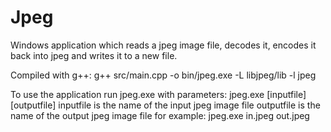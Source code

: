 # Jpeg
Windows application which reads a jpeg image file, decodes it, encodes it back into jpeg and writes it to a new file.

Compiled with g++:
g++ src/main.cpp -o bin/jpeg.exe -L libjpeg/lib -l jpeg

To use the application run jpeg.exe with parameters:
jpeg.exe [inputfile] [outputfile]
inputfile is the name of the input jpeg image file
outputfile is the name of the output jpeg image file
for example:
jpeg.exe in.jpeg out.jpeg